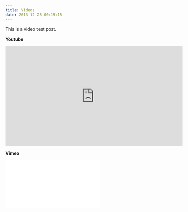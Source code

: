 ```yaml
---
title: Videos
date: 2013-12-25 00:19:15
---
```


This is a video test post.

<!-- more -->

**Youtube**

<iframe width="560" height="315" src="https://www.youtube.com/embed/aRdiiWpA0AA?si=ZrWQ200i6ppqkkyb" title="YouTube video player" frameborder="0" allow="accelerometer; autoplay; clipboard-write; encrypted-media; gyroscope; picture-in-picture; web-share" referrerpolicy="strict-origin-when-cross-origin" allowfullscreen></iframe>

**Vimeo**

<iframe title="bilibili" src="//player.bilibili.com/player.html?bvid=BV1FphizAEjv" 
scrolling="no" border="0" frameborder="no" framespacing="0" allowfullscreen="true"> </iframe>